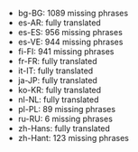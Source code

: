 - bg-BG: 1089 missing phrases
- es-AR: fully translated
- es-ES: 956 missing phrases
- es-VE: 944 missing phrases
- fi-FI: 941 missing phrases
- fr-FR: fully translated
- it-IT: fully translated
- ja-JP: fully translated
- ko-KR: fully translated
- nl-NL: fully translated
- pl-PL: 89 missing phrases
- ru-RU: 6 missing phrases
- zh-Hans: fully translated
- zh-Hant: 123 missing phrases
